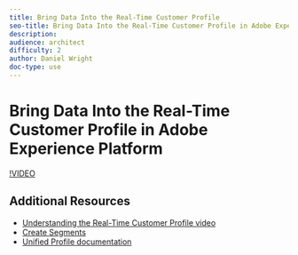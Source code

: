```yaml
---
title: Bring Data Into the Real-Time Customer Profile
seo-title: Bring Data Into the Real-Time Customer Profile in Adobe Experience Platform
description: 
audience: architect
difficulty: 2
author: Daniel Wright
doc-type: use
---
```


# Bring Data Into the Real-Time Customer Profile in Adobe Experience Platform

[!VIDEO](https://video.tv.adobe.com/v/27301?quality=12)

## Additional Resources

* [Understanding the Real-Time Customer Profile video](bring-data-into-the-real-time-customer-profile.md)
* [Create Segments](../segments/create-segments.md)
* [Unified Profile documentation](https://www.adobe.com/go/profile-overview-en)